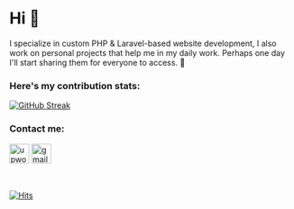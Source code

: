 Hi 👋
===================================

I specialize in custom PHP & Laravel-based website development, I also work on personal projects that help me in my daily work. Perhaps one day I'll start sharing them for everyone to access. 🙂

### Here's my contribution stats:
[![GitHub Streak](https://github-readme-streak-stats.herokuapp.com?user=tlishchynskiy&mode=weekly)](https://git.io/streak-stats)

### Contact me:
<p align="left">
  <a href="https://www.upwork.com/freelancers/taliso" target="_blank" rel="noreferrer"><img src="https://img.shields.io/static/v1?message=UpWork&logo=upwork&label=&color=6FDA44&logoColor=white&labelColor=&style=for-the-badge" height="35" alt="upwork logo"  /></a>
  <a href="mailto:lishchynskiy.dev@gmail.com" target="_blank" rel="noreferrer"><img src="https://img.shields.io/static/v1?message=Gmail&logo=gmail&label=&color=D14836&logoColor=white&labelColor=&style=for-the-badge" height="35" alt="gmail logo"  /></a>
</p>
<br/>

[![Hits](https://hits.sh/github.com/silentsoft/hits.svg?color=171717&labelColor=ffffff)]([https://hits.sh/github.com/silentsoft/hits/](https://www.github.com/tlishchynskiy)https://www.github.com/tlishchynskiy)
